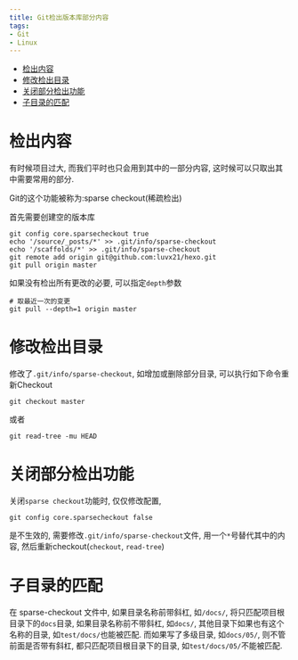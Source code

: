 ```yaml
---
title: Git检出版本库部分内容
tags:
- Git
- Linux
---
```

<!-- TOC -->

- [检出内容](#检出内容)
- [修改检出目录](#修改检出目录)
- [关闭部分检出功能](#关闭部分检出功能)
- [子目录的匹配](#子目录的匹配)

<!-- /TOC -->

# 检出内容

有时候项目过大, 而我们平时也只会用到其中的一部分内容, 这时候可以只取出其中需要常用的部分.

Git的这个功能被称为:sparse checkout(稀疏检出)

首先需要创建空的版本库

```shell
git config core.sparsecheckout true
echo '/source/_posts/*' >> .git/info/sparse-checkout
echo '/scaffolds/*' >> .git/info/sparse-checkout
git remote add origin git@github.com:luvx21/hexo.git
git pull origin master
```

如果没有检出所有更改的必要, 可以指定`depth`参数
```shell
# 取最近一次的变更
git pull --depth=1 origin master
```

# 修改检出目录

修改了`.git/info/sparse-checkout`, 
如增加或删除部分目录, 可以执行如下命令重新Checkout

```
git checkout master
```
或者
```
git read-tree -mu HEAD
```

# 关闭部分检出功能

关闭`sparse checkout`功能时, 仅仅修改配置, 
```
git config core.sparsecheckout false
```
是不生效的, 需要修改`.git/info/sparse-checkout`文件, 用一个`*`号替代其中的内容, 
然后重新checkout(`checkout`, `read-tree`)

# 子目录的匹配

在 sparse-checkout 文件中, 
如果目录名称前带斜杠, 如`/docs/`, 将只匹配项目根目录下的`docs`目录, 
如果目录名称前不带斜杠, 如`docs/`, 其他目录下如果也有这个名称的目录, 如`test/docs/`也能被匹配.
而如果写了多级目录, 如`docs/05/`, 则不管前面是否带有斜杠, 都只匹配项目根目录下的目录, 如`test/docs/05/`不能被匹配.
